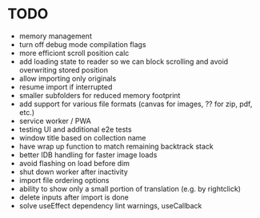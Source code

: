 # TODO

- memory management
- turn off debug mode compilation flags
- more efficiont scroll position calc
- add loading state to reader so we can block scrolling and avoid overwriting stored position
- allow importing only originals
- resume import if interrupted
- smaller subfolders for reduced memory footprint
- add support for various file formats (canvas for images, ?? for zip, pdf, etc.)
- service worker / PWA
- testing UI and additional e2e tests
- window title based on collection name
- have wrap up function to match remaining backtrack stack
- better IDB handling for faster image loads
- avoid flashing on load before dim
- shut down worker after inactivity
- import file ordering options
- ability to show only a small portion of translation (e.g. by rightclick)
- delete inputs after import is done
- solve useEffect dependency lint warnings, useCallback
